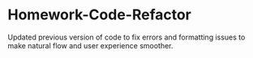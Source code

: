 # Homework-Code-Refactor
Updated previous version of code to fix errors and formatting issues to make natural flow and user experience smoother.